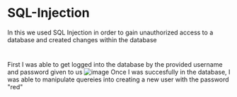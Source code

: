 # SQL-Injection
In this we used SQL Injection in order to gain unauthorized access to a database and created changes within the database
#
First I was able to get logged into the database by the provided username and password given to us
![image](https://github.com/user-attachments/assets/7d0a72a0-9fd5-4eb4-bfd8-e57dc26d09a0)
Once I was succesfully in the database, I was able to manipulate quereies into creating a new user with the password "red"
